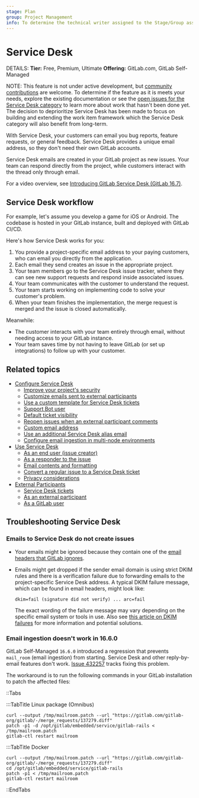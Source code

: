 ```yaml
---
stage: Plan
group: Project Management
info: To determine the technical writer assigned to the Stage/Group associated with this page, see https://handbook.gitlab.com/handbook/product/ux/technical-writing/#assignments
---
```


# Service Desk

DETAILS:
**Tier:** Free, Premium, Ultimate
**Offering:** GitLab.com, GitLab Self-Managed

NOTE:
This feature is not under active development, but
[community contributions](https://about.gitlab.com/community/contribute/) are welcome.
To determine if the feature as it is meets your needs, explore the existing documentation or see the
[open issues for the Service Desk category](https://gitlab.com/gitlab-org/gitlab/-/issues/?sort=updated_desc&state=opened&label_name%5B%5D=Category%3AService%20Desk&first_page_size=100)
to learn more about work that hasn't been done yet.
The decision to deprioritize Service Desk has been made to
focus on building and extending the work item framework which
the Service Desk category will also benefit from long-term.

With Service Desk, your customers
can email you bug reports, feature requests, or general feedback.
Service Desk provides a unique email address, so they don't need their own GitLab accounts.

Service Desk emails are created in your GitLab project as new issues.
Your team can respond directly from the project, while customers interact with the thread only
through email.

<i class="fa fa-youtube-play youtube" aria-hidden="true"></i>
For a video overview, see [Introducing GitLab Service Desk (GitLab 16.7)](https://www.youtube.com/watch?v=LDVQXv3I5rI).
<!-- Video published on 2023-12-19 -->

## Service Desk workflow

For example, let's assume you develop a game for iOS or Android.
The codebase is hosted in your GitLab instance, built and deployed
with GitLab CI/CD.

Here's how Service Desk works for you:

1. You provide a project-specific email address to your paying customers, who can email you directly
   from the application.
1. Each email they send creates an issue in the appropriate project.
1. Your team members go to the Service Desk issue tracker, where they can see new support
   requests and respond inside associated issues.
1. Your team communicates with the customer to understand the request.
1. Your team starts working on implementing code to solve your customer's problem.
1. When your team finishes the implementation, the merge request is merged and the issue
   is closed automatically.

Meanwhile:

- The customer interacts with your team entirely through email, without needing access to your
  GitLab instance.
- Your team saves time by not having to leave GitLab (or set up integrations) to follow up with
  your customer.

## Related topics

- [Configure Service Desk](configure.md)
  - [Improve your project's security](configure.md#improve-your-projects-security)
  - [Customize emails sent to external participants](configure.md#customize-emails-sent-to-external-participants)
  - [Use a custom template for Service Desk tickets](configure.md#use-a-custom-template-for-service-desk-tickets)
  - [Support Bot user](configure.md#support-bot-user)
  - [Default ticket visibility](configure.md#default-ticket-visibility)
  - [Reopen issues when an external participant comments](configure.md#reopen-issues-when-an-external-participant-comments)
  - [Custom email address](configure.md#custom-email-address)
  - [Use an additional Service Desk alias email](configure.md#use-an-additional-service-desk-alias-email)
  - [Configure email ingestion in multi-node environments](configure.md#configure-email-ingestion-in-multi-node-environments)
- [Use Service Desk](using_service_desk.md)
  - [As an end user (issue creator)](using_service_desk.md#as-an-end-user-issue-creator)
  - [As a responder to the issue](using_service_desk.md#as-a-responder-to-the-issue)
  - [Email contents and formatting](using_service_desk.md#email-contents-and-formatting)
  - [Convert a regular issue to a Service Desk ticket](using_service_desk.md#convert-a-regular-issue-to-a-service-desk-ticket)
  - [Privacy considerations](using_service_desk.md#privacy-considerations)
- [External Participants](external_participants.md)
  - [Service Desk tickets](external_participants.md#service-desk-tickets)
  - [As an external participant](external_participants.md#as-an-external-participant)
  - [As a GitLab user](external_participants.md#as-a-gitlab-user)

## Troubleshooting Service Desk

### Emails to Service Desk do not create issues

- Your emails might be ignored because they contain one of the
  [email headers that GitLab ignores](../../../administration/incoming_email.md#rejected-headers).
- Emails might get dropped if the sender email domain is using strict DKIM rules and there is a verification
  failure due to forwarding emails to the project-specific Service Desk address.
  A typical DKIM failure message, which can be found in email headers, might look like:

  ```plaintext
  dkim=fail (signature did not verify) ... arc=fail
  ```

  The exact wording of the failure message may vary depending on the specific email system or tools in use.
  Also see [this article on DKIM failures](https://automatedemailwarmup.com/blog/dkim-fail/) for more
  information and potential solutions.

### Email ingestion doesn't work in 16.6.0

GitLab Self-Managed `16.6.0` introduced a regression that prevents `mail_room` (email ingestion) from starting.
Service Desk and other reply-by-email features don't work.
[Issue 432257](https://gitlab.com/gitlab-org/gitlab/-/issues/432257) tracks fixing this problem.

The workaround is to run the following commands in your GitLab installation
to patch the affected files:

::Tabs

:::TabTitle Linux package (Omnibus)

```shell
curl --output /tmp/mailroom.patch --url "https://gitlab.com/gitlab-org/gitlab/-/merge_requests/137279.diff"
patch -p1 -d /opt/gitlab/embedded/service/gitlab-rails < /tmp/mailroom.patch
gitlab-ctl restart mailroom
```

:::TabTitle Docker

```shell
curl --output /tmp/mailroom.patch --url "https://gitlab.com/gitlab-org/gitlab/-/merge_requests/137279.diff"
cd /opt/gitlab/embedded/service/gitlab-rails
patch -p1 < /tmp/mailroom.patch
gitlab-ctl restart mailroom
```

::EndTabs
